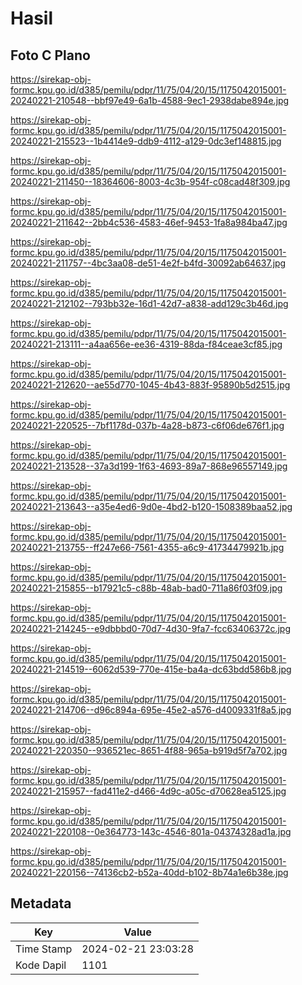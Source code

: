 # Hasil

## Foto C Plano

https://sirekap-obj-formc.kpu.go.id/d385/pemilu/pdpr/11/75/04/20/15/1175042015001-20240221-210548--bbf97e49-6a1b-4588-9ec1-2938dabe894e.jpg

https://sirekap-obj-formc.kpu.go.id/d385/pemilu/pdpr/11/75/04/20/15/1175042015001-20240221-215523--1b4414e9-ddb9-4112-a129-0dc3ef148815.jpg

https://sirekap-obj-formc.kpu.go.id/d385/pemilu/pdpr/11/75/04/20/15/1175042015001-20240221-211450--18364606-8003-4c3b-954f-c08cad48f309.jpg

https://sirekap-obj-formc.kpu.go.id/d385/pemilu/pdpr/11/75/04/20/15/1175042015001-20240221-211642--2bb4c536-4583-46ef-9453-1fa8a984ba47.jpg

https://sirekap-obj-formc.kpu.go.id/d385/pemilu/pdpr/11/75/04/20/15/1175042015001-20240221-211757--4bc3aa08-de51-4e2f-b4fd-30092ab64637.jpg

https://sirekap-obj-formc.kpu.go.id/d385/pemilu/pdpr/11/75/04/20/15/1175042015001-20240221-212102--793bb32e-16d1-42d7-a838-add129c3b46d.jpg

https://sirekap-obj-formc.kpu.go.id/d385/pemilu/pdpr/11/75/04/20/15/1175042015001-20240221-213111--a4aa656e-ee36-4319-88da-f84ceae3cf85.jpg

https://sirekap-obj-formc.kpu.go.id/d385/pemilu/pdpr/11/75/04/20/15/1175042015001-20240221-212620--ae55d770-1045-4b43-883f-95890b5d2515.jpg

https://sirekap-obj-formc.kpu.go.id/d385/pemilu/pdpr/11/75/04/20/15/1175042015001-20240221-220525--7bf1178d-037b-4a28-b873-c6f06de676f1.jpg

https://sirekap-obj-formc.kpu.go.id/d385/pemilu/pdpr/11/75/04/20/15/1175042015001-20240221-213528--37a3d199-1f63-4693-89a7-868e96557149.jpg

https://sirekap-obj-formc.kpu.go.id/d385/pemilu/pdpr/11/75/04/20/15/1175042015001-20240221-213643--a35e4ed6-9d0e-4bd2-b120-1508389baa52.jpg

https://sirekap-obj-formc.kpu.go.id/d385/pemilu/pdpr/11/75/04/20/15/1175042015001-20240221-213755--ff247e66-7561-4355-a6c9-41734479921b.jpg

https://sirekap-obj-formc.kpu.go.id/d385/pemilu/pdpr/11/75/04/20/15/1175042015001-20240221-215855--b17921c5-c88b-48ab-bad0-711a86f03f09.jpg

https://sirekap-obj-formc.kpu.go.id/d385/pemilu/pdpr/11/75/04/20/15/1175042015001-20240221-214245--e9dbbbd0-70d7-4d30-9fa7-fcc63406372c.jpg

https://sirekap-obj-formc.kpu.go.id/d385/pemilu/pdpr/11/75/04/20/15/1175042015001-20240221-214519--6062d539-770e-415e-ba4a-dc63bdd586b8.jpg

https://sirekap-obj-formc.kpu.go.id/d385/pemilu/pdpr/11/75/04/20/15/1175042015001-20240221-214706--d96c894a-695e-45e2-a576-d4009331f8a5.jpg

https://sirekap-obj-formc.kpu.go.id/d385/pemilu/pdpr/11/75/04/20/15/1175042015001-20240221-220350--936521ec-8651-4f88-965a-b919d5f7a702.jpg

https://sirekap-obj-formc.kpu.go.id/d385/pemilu/pdpr/11/75/04/20/15/1175042015001-20240221-215957--fad411e2-d466-4d9c-a05c-d70628ea5125.jpg

https://sirekap-obj-formc.kpu.go.id/d385/pemilu/pdpr/11/75/04/20/15/1175042015001-20240221-220108--0e364773-143c-4546-801a-04374328ad1a.jpg

https://sirekap-obj-formc.kpu.go.id/d385/pemilu/pdpr/11/75/04/20/15/1175042015001-20240221-220156--74136cb2-b52a-40dd-b102-8b74a1e6b38e.jpg


## Metadata

| Key        | Value               |
| ---------- | ------------------- |
| Time Stamp | 2024-02-21 23:03:28 |
| Kode Dapil | 1101                |



